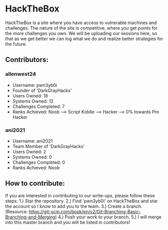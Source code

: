 # HackTheBox

HackTheBox is a site where you have access to vulnerable machines and challenges. The nature of the site is competitive, where 
you get points for the more challenges you own. We will be uploading our sessions here, so that as we get better we can log what we do
and realize better strategies for the future.

## Contributors:

### allenwest24
- Username: pwn3yb0i
- Founder of 'DarkGrayHacks'
- Users Owned: 18
- Systems Owned: 12
- Challenges Completed: 7
- Ranks Achieved: Noob --> Script Kiddie --> Hacker --> 0% towards Pro Hacker 

### ani2021
- Username: ani2021
- Team Member of 'DarkGrayHacks'
- Users Owned: 2
- Systems Owned: 0
- Challenges Completed: 0
- Ranks Achieved: Noob 

## How to contribute:

If you are interested in contributing to our write-ups, please follow these steps:
1.) Star the repository.
2.) Find 'pwn3yb0i' on HackTheBox and star the account so I know to add you to the team.
3.) Create a branch. (Resource: https://git-scm.com/book/en/v2/Git-Branching-Basic-Branching-and-Merging)
4.) Push your work to your branch.
5.) I will merge into this master branch and you will be listed in contributors!
